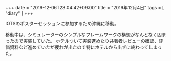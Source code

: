 +++
date = "2019-12-06T23:04:42+09:00"
title = "2019年12月4日"
tags = [ "diary" ]
+++

IOTSのポスターセッションに参加するため沖縄に移動。

移動中は、シミュレーターのシンプルなフレームワークの構想がなんとなく固まったので実装していた。
ホテルついて実装進めたり共著者レビューの確認、評価資料など進めていたが疲れが出たので特にホテルから出ずに終わってしまった。
